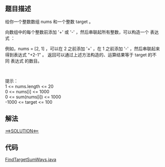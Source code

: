 ## 题目描述

给你一个整数数组 nums 和一个整数 target 。

向数组中的每个整数前添加 '+' 或 '-' ，然后串联起所有整数，可以构造一个 表达式 ：

例如，nums = [2, 1] ，可以在 2 之前添加 '+' ，在 1 之前添加 '-' ，然后串联起来得到表达式 "+2-1" 。 返回可以通过上述方法构造的、运算结果等于 target 的不同 表达式 的数目。

 

提示：
<br>1 <= nums.length <= 20
<br>0 <= nums[i] <= 1000
<br>0 <= sum(nums[i]) <= 1000
<br>-1000 <= target <= 100

## 解法

[==>SOLUTION<==](https://leetcode-cn.com/problems/target-sum/solution/mu-biao-he-by-leetcode-solution-o0cp/)

## 代码

[FindTargetSumWays.java](https://github.com/Marshal7cc/leetcode-java/blob/master/src/backtracking/FindTargetSumWays.java)

